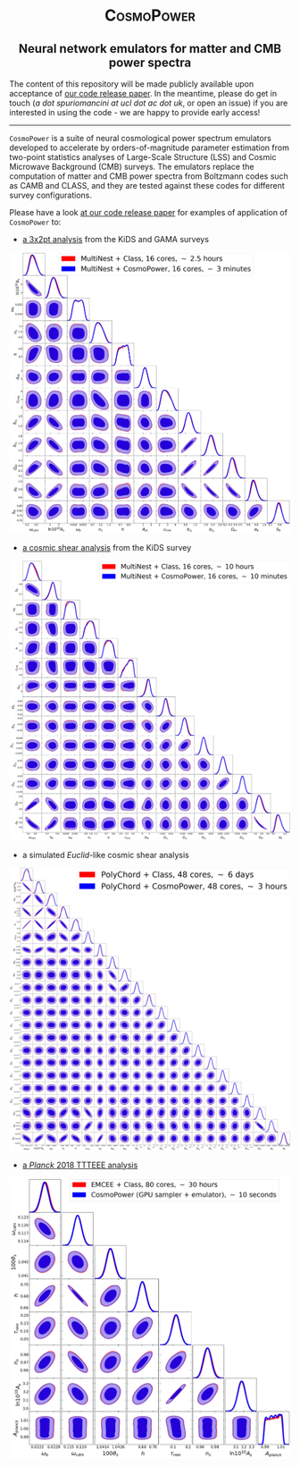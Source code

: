 # <span style="font-variant:small-caps;"><div align="center">CosmoPower</div></span>

## <div align="center">Neural network emulators for matter and CMB power spectra</div>

The content of this repository will be made publicly available upon acceptance of [our code release paper](https://www.google.com).
In the meantime, please do get in touch (_a dot spuriomancini at ucl dot ac dot uk_, or open an issue) if you are interested in using the code - we are happy to provide early access!

---

`CosmoPower` is a suite of neural cosmological power spectrum emulators developed to accelerate by orders-of-magnitude parameter estimation from two-point statistics analyses of Large-Scale Structure (LSS) and Cosmic Microwave Background (CMB) surveys. The emulators replace the computation of matter and CMB power spectra from Boltzmann codes such as CAMB and CLASS, and they are tested against these codes for different survey configurations.

Please have a look [at our code release paper](https://www.google.com) for examples of application of `CosmoPower` to:

- [a 3x2pt analysis](https://doi.org/10.1093/mnras/sty551) from the KiDS and GAMA surveys

![alt text](https://github.com/alessiospuriomancini/cosmopower/blob/first_commits/images/class_vs_cosmopower_kxg.png "KiDS-450 + GAMA")

- [a cosmic shear analysis](10.1051/0004-6361/202039070) from the KiDS survey

![alt text](https://github.com/alessiospuriomancini/cosmopower/blob/first_commits/images/class_vs_cosmopower_k1k.png "KiDS-1000")

- a simulated _Euclid_-like cosmic shear analysis

![alt text](https://github.com/alessiospuriomancini/cosmopower/blob/first_commits/images/class_vs_cosmopower_euclid.png "Euclid-like")

- [a _Planck_ 2018 TTTEEE analysis](http://dx.doi.org/10.1051/0004-6361/201833910)

![alt text](https://github.com/alessiospuriomancini/cosmopower/blob/first_commits/images/class_vs_cosmopower_planck.png "Planck 2018")

